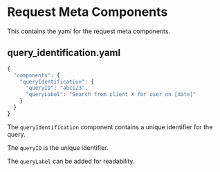 # Request Meta Components

This contains the yaml for the request meta components.

## query_identification.yaml

```javascript
{
  "components": {
    "queryIdentification": {
      "queryID": "abc123",
      "queryLabel": "Search from client X for user on [date]"
    }
  }
}
```

The `queryIdentification` component contains a unique identifier for the query.

The `queryID` is the unique identifier.

The `queryLabel` can be added for readability.

